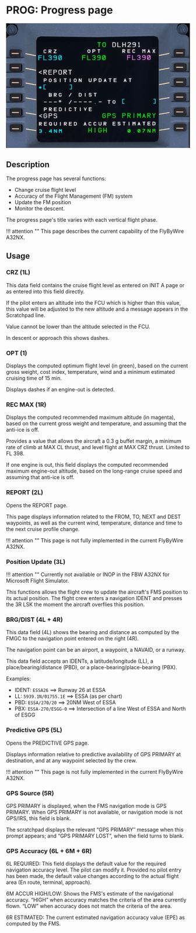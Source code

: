 # PROG: Progress page

![mcdu-030.jpg](../../assets/a32nx-briefing/mcdu/prog-page.jpg)


## Description

The progress page has several functions:

- Change cruise flight level
- Accuracy of the Flight Management (FM) system
- Update the FM position
- Monitor the descent.

The progress page's title varies with each vertical flight phase.

!!! attention ""
    This page describes the current capability of the FlyByWire A32NX.

## Usage

### CRZ (1L)

This data field contains the cruise flight level as entered on INIT A page or as entered into this field directly.

If the pilot enters an altitude into the FCU which is higher than this value, this value will be adjusted to the new altitude and a message appears in the Scratchpad line.

Value cannot be lower than the altitude selected in the FCU.

In descent or approach this shows dashes.

### OPT (1)

Displays the computed optimum flight level (in green),  based on the current gross weight, cost index, temperature, wind and a minimum estimated cruising time of 15 min.

Displays dashes if an engine-out is detected.

### REC MAX (1R)

Displays the computed recommended maximum altitude (in magenta), based on the current gross weight and temperature, and assuming that the anti-ice is off.

Provides a value that allows the aircraft a 0.3 g buffet margin, a minimum rate of climb at MAX CL thrust, and level flight at MAX CRZ thrust. Limited to FL 398.

If one engine is out, this field displays the computed recommended maximum engine-out altitude, based on the long-range cruise speed and assuming that anti-ice is off.

### REPORT (2L)

Opens the REPORT page.

This page displays information related to the FROM, TO, NEXT and DEST waypoints, as well as the current wind, temperature, distance and time to the next cruise profile change.

!!! attention ""
    This page is not fully implemented in the current FlyByWire A32NX.

### Position Update (3L)

!!! attention ""
    Currently not available or INOP in the FBW A32NX for Microsoft Flight Simulator.

This functions allows the flight crew to update the aircraft's FMS position to its actual position. The flight crew enters a navigation IDENT and presses the 3R LSK the moment the aircraft overflies this position.

### BRG/DIST (4L + 4R)

This data field (4L) shows the bearing and distance as computed by the FMGC to the navigation point entered on the right (4R).

The navigation point can be an airport, a waypoint, a NAVAID, or a
runway.

This data field accepts an IDENTs, a latitude/longitude (LL), a
place/bearing/distance (PBD), or a place-bearing/place-bearing (PBX).

Examples:

- IDENT: `ESSA26` ==> Runway 26 at ESSA
- LL: `5939.1N/01755.1E` ==> ESSA (as per chart)
- PBD: `ESSA/270/20` ==> 20NM West of ESSA
- PBX: `ESSA-270/ESGG-0` ==> Intersection of a line West of ESSA and North of ESGG

### Predictive GPS (5L)

Opens the PREDICTIVE GPS page.

Displays information relative to predictive availability of GPS PRIMARY at destination, and at any waypoint selected by the crew.

!!! attention ""
    This page is not fully implemented in the current FlyByWire A32NX.

### GPS Source (5R)

GPS PRIMARY is displayed, when the FMS navigation mode is GPS PRIMARY. When GPS PRIMARY is not available, or navigation mode is not GPS/IRS, this field is blank.

The scratchpad displays the relevant “GPS PRIMARY″ message when this
prompt appears; and “GPS PRIMARY LOST”, when the field turns to blank.

### GPS Accuracy (6L + 6M + 6R)

6L REQUIRED: This field displays the default value for the required navigation accuracy level. The pilot can modify it. Provided no pilot entry has been made, the default value changes according to the actual flight area (En route, terminal, approach).

6M ACCUR HIGH/LOW: Shows the FMS's estimate of the navigational accuracy. “HIGH” when accuracy matches the criteria of the area currently flown. “LOW” when accuracy does not match the criteria of the area.

6R ESTIMATED: The current estimated navigation accuracy value (EPE) as computed by the FMS.
